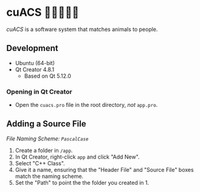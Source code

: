 # cuACS  🐶🐱🐰👩‍💻
_cuACS_ is a software system that matches animals to people.

## Development
* Ubuntu (64-bit)
* Qt Creator 4.8.1
  * Based on Qt 5.12.0
  
### Opening in Qt Creator
* Open the `cuacs.pro` file in the root directory, _not_ `app.pro`.
  
## Adding a Source File
_File Naming Scheme: `PascalCase`_
1. Create a folder in `/app`.
2. In Qt Creator, right-click `app` and click "Add New".
3. Select "C++ Class".
4. Give it a name, ensuring that the "Header File" and "Source File" boxes match the naming scheme.
5. Set the "Path" to point the the folder you created in 1.
